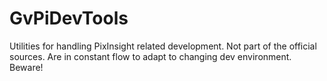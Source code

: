 # GvPiDevTools
Utilities for handling PixInsight related development. Not part of the official sources.
Are in constant flow to adapt to changing dev environment. Beware!
